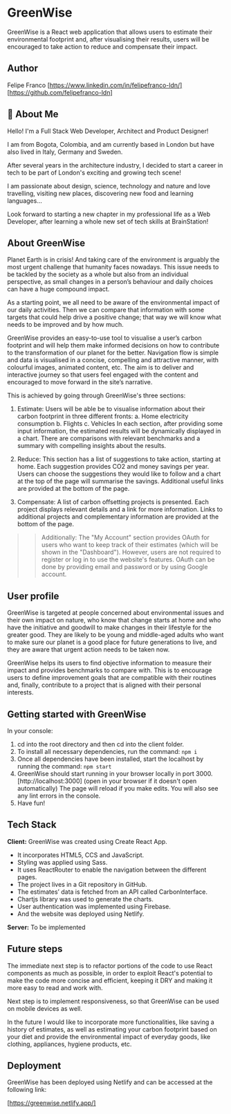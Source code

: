 # GreenWise

GreenWise is a React web application that allows users to estimate their environmental footprint and, after visualising their results, users will be encouraged to take action to reduce and compensate their impact.

## Author

Felipe Franco
[https://www.linkedin.com/in/felipefranco-ldn/]
[https://github.com/felipefranco-ldn]

## 🚀 About Me

Hello! I'm a Full Stack Web Developer, Architect and Product Designer!

I am from Bogota, Colombia, and am currently based in London but have also lived in Italy, Germany and Sweden.

After several years in the architecture industry, I decided to start a career in tech to be part of London's exciting and growing tech scene!

I am passionate about design, science, technology and nature and love travelling, visiting new places, discovering new food and learning languages...

Look forward to starting a new chapter in my professional life as a Web Developer, after learning a whole new set of tech skills at BrainStation!

## About GreenWise

Planet Earth is in crisis! And taking care of the environment is arguably the most urgent challenge that humanity faces nowadays. This issue needs to be tackled by the society as a whole but also from an individual perspective, as small changes in a person’s behaviour and daily choices can have a huge compound impact.

As a starting point, we all need to be aware of the environmental impact of our daily activities. Then we can compare that information with some targets that could help drive a positive change; that way we will know what needs to be improved and by how much.

GreenWise provides an easy-to-use tool to visualise a user’s carbon footprint and will help them make informed decisions on how to contribute to the transformation of our planet for the better. Navigation flow is simple and data is visualised in a concise, compelling and attractive manner, with colourful images, animated content, etc. The aim is to deliver and interactive journey so that users feel engaged with the content and encouraged to move forward in the site’s narrative.

This is achieved by going through GreenWise's three sections:

1. Estimate:
   Users will be able be to visualise information about their carbon footprint in three different fronts:
   a. Home electricity consumption
   b. Flights
   c. Vehicles
   In each section, after providing some input information, the estimated results will be dynamically displayed in a chart. There are comparisons with relevant benchmarks and a summary with compelling insights about the results.

2. Reduce:
   This section has a list of suggestions to take action, starting at home. Each suggestion provides CO2 and money savings per year. Users can choose the suggestions they would like to follow and a chart at the top of the page will summarise the savings. Additional useful links are provided at the bottom of the page.

3. Compensate:
   A list of carbon offsetting projects is presented. Each project displays relevant details and a link for more information. Links to additional projects and complementary information are provided at the bottom of the page.

> > Additionally:
> > The "My Account" section provides OAuth for users who want to keep track of their estimates (which will be shown in the "Dashboard"). However, users are not required to register or log in to use the website's features. OAuth can be done by providing email and password or by using Google account.

## User profile

GreenWise is targeted at people concerned about environmental issues and their own impact on nature, who know that change starts at home and who have the initiative and goodwill to make changes in their lifestyle for the greater good. They are likely to be young and middle-aged adults who want to make sure our planet is a good place for future generations to live, and they are aware that urgent action needs to be taken now.

GreenWise helps its users to find objective information to measure their impact and provides benchmarks to compare with. This is to encourage users to define improvement goals that are compatible with their routines and, finally, contribute to a project that is aligned with their personal interests.

## Getting started with GreenWise

In your console:

1. cd into the root directory and then cd into the client folder.
2. To install all necessary dependencies, run the command:
   `npm i`
3. Once all dependencies have been installed, start the localhost by running the command:
   `npm start`
4. GreenWise should start running in your browser locally in port 3000.
   [http://localhost:3000] (open in your browser if it doesn't open automatically)
   The page will reload if you make edits.
   You will also see any lint errors in the console.
5. Have fun!

## Tech Stack

**Client:**
GreenWise was created using Create React App.

- It incorporates HTML5, CCS and JavaScript.
- Styling was applied using Sass.
- It uses ReactRouter to enable the navigation between the different pages.
- The project lives in a Git repository in GitHub.
- The estimates’ data is fetched from an API called CarbonInterface.
- Chartjs library was used to generate the charts.
- User authentication was implemented using Firebase.
- And the website was deployed using Netlify.

**Server:**
To be implemented

## Future steps

The immediate next step is to refactor portions of the code to use React components as much as possible, in order to exploit React's potential to make the code more concise and efficient, keeping it DRY and making it more easy to read and work with.

Next step is to implement responsiveness, so that GreenWise can be used on mobile devices as well.

In the future I would like to incorporate more functionalities, like saving a history of estimates, as well as estimating your carbon footprint based on your diet and provide the environmental impact of everyday goods, like clothing, appliances, hygiene products, etc.

## Deployment

GreenWise has been deployed using Netlify and can be accessed at the following link:

[https://greenwise.netlify.app/]

